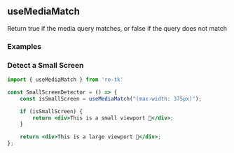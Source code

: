 ## useMediaMatch

Return true if the media query matches, or false if the query does not match

### Examples


### Detect a Small Screen

```jsx
import { useMediaMatch } from 're-tk'

const SmallScreenDetector = () => {
    const isSmallScreen = useMediaMatch("(max-width: 375px)");

    if (isSmallScreen) {
        return <div>This is a small viewport 🔬</div>;
    }

    return <div>This is a large viewport 🔭</div>;
};

```


